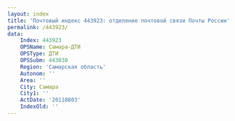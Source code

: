 ```yaml
---
layout: index
title: 'Почтовый индекс 443923: отделение почтовой связи Почты России'
permalink: /443923/
data:
    Index: 443923
    OPSName: Самара-ДТИ
    OPSType: ДТИ
    OPSSubm: 443030
    Region: 'Самарская область'
    Autonom: ''
    Area: ''
    City: Самара
    City1: ''
    ActDate: '20110803'
    IndexOld: ''
---
```

